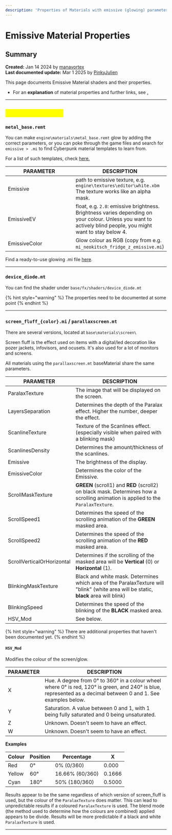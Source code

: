 ```yaml
---
description: 'Properties of Materials with emissive (glowing) parameters: Let There Be Light'
---
```


# Emissive Material Properties

## Summary

**Created:** Jan 14 2024 by [manavortex](https://app.gitbook.com/u/NfZBoxGegfUqB33J9HXuCs6PVaC3 "mention")\
**Last documented update:** Mar 1 2025 by [PinkyJulien](https://app.gitbook.com/u/iKTJipgsEBTEnUVSuliSjOUuiJq2 "mention")

This page documents Emissive Material shaders and their properties.&#x20;

* For an **explanation** of material properties and further links, see [.](./ "mention")

***

## <mark style="color:yellow;">Emissive Material</mark>

### `metal_base.remt`

You can make `engine\materials\metal_base.remt` glow by adding the correct parameters, or you can poke through the game files and search for `emissive > .mi` to find Cyberpunk material templates to learn from.&#x20;

For a list of such templates, check [here.](../../references-lists-and-overviews/cheat-sheet-materials.md#emissive-materials)&#x20;

<table><thead><tr><th width="254">PARAMETER</th><th>DESCRIPTION</th></tr></thead><tbody><tr><td>Emissive</td><td>path to emissive texture, e.g. <code>engine\textures\editor\white.xbm</code><br>The texture works like an alpha mask.</td></tr><tr><td>EmissiveEV</td><td>float, e.g. <code>2.0</code>: emissive brightness. Brightness varies depending on your colour. Unless you want to actively blind people, you might want to stay below 4.</td></tr><tr><td>EmissiveColor</td><td>Glow colour as RGB (copy from e.g. <code>mi_neokitsch_fridge_z_emissive.mi</code>)</td></tr></tbody></table>

Find a ready-to-use glowing .mi file [here](https://mega.nz/file/jZdCzRzT#7IJD9dQgBT11TCC2ckzD-FFvm0igbVOr19KqhxAx8Ag).

***

### `device_diode.mt`

You can find the shader under `base/fx/shaders/device_diode.mt`

{% hint style="warning" %}
The properties need to be documented at some point
{% endhint %}

***

### `screen_fluff_{color}.mi` /  `parallaxscreen.mt`

There are several versions, located at `base\materials\screen\`

Screen fluff is the effect used on items with a digital/led decoration like pozer jackets, infovisors, and ocusets. It's also used for a lot of monitors and screens.

All materials using the `parallaxscreen.mt`  baseMaterial share the same parameters.

| PARAMETER                  | DESCRIPTION                                                                                                                           |
| -------------------------- | ------------------------------------------------------------------------------------------------------------------------------------- |
| ParalaxTexture             | The image that will be displayed on the screen.                                                                                       |
| LayersSeparation           | Determines the depth of the Paralax effect. Higher the number, deeper the effect.                                                     |
| ScanlineTexture            | Texture of the Scanlines effect. (especially visible when paired with a blinking mask)                                                |
| ScanlinesDensity           | Determines the amount/thickness of the scanlines.                                                                                     |
| Emissive                   | The brightness of the display.                                                                                                        |
| EmissiveColor              | Determines the color of the Emissive.                                                                                                 |
| ScrollMaskTexture          | **GREEN** (scroll1) and **RED** (scroll2) on black mask. Determines how a scrolling animation is applied to the `ParalaxTexture`.     |
| ScrollSpeed1               | Determines the speed of the scrolling animation of the **GREEN** masked area.                                                         |
| ScrollSpeed2               | Determines the speed of the scrolling animation of the **RED** masked area.                                                           |
| ScrollVerticalOrHorizontal | Determines if the scrolling of the masked area will be **Vertical** (0) or **Horizontal** (1).                                        |
| BlinkingMaskTexture        | Black and white mask. Determines which area of the ParalaxTexture will "blink" (white area will be static, **black** area will blink) |
| BlinkingSpeed              | Determines the speed of the blinking of the **BLACK** masked area.                                                                    |
| HSV\_Mod                   | See below.                                                                                                                            |

{% hint style="warning" %}
There are additional properties that haven't been documented yet.
{% endhint %}

#### `HSV_Mod`

Modifies the colour of the screen/glow.&#x20;

| PARAMETER | DESCRIPTION                                                                                                                                                     |
| --------- | --------------------------------------------------------------------------------------------------------------------------------------------------------------- |
| X         | Hue. A degree from 0° to 360° in a colour wheel where 0° is red, 120° is green, and 240° is blue, represented as a decimal between 0 and 1. See examples below. |
| Y         | Saturation. A value between 0 and 1, with 1 being fully saturated and 0 being unsaturated.                                                                      |
| Z         | Unknown. Doesn't seem to have an effect.                                                                                                                        |
| W         | Unknown. Doesn't seem to have an effect.                                                                                                                        |

**Examples**

| Colour | Position | Percentage      | X      |
| ------ | -------- | --------------- | ------ |
| Red    | 0°       | 0% (0/360)      | 0.000  |
| Yellow | 60°      | 16.66% (60/360) | 0.1666 |
| Cyan   | 180°     | 50% (180/360)   | 0.5000 |

Results appear to be the same regardless of which version of screen\_fluff is used, but the colour of the `ParalaxTexture` does matter. This can lead to unpredictable results if a coloured `ParalaxTexture` is used. The blend mode (the method used to determine how the colours are combined) applied appears to be divide. Results will be more predictable if a black and white `ParalaxTexture` is used.

***
